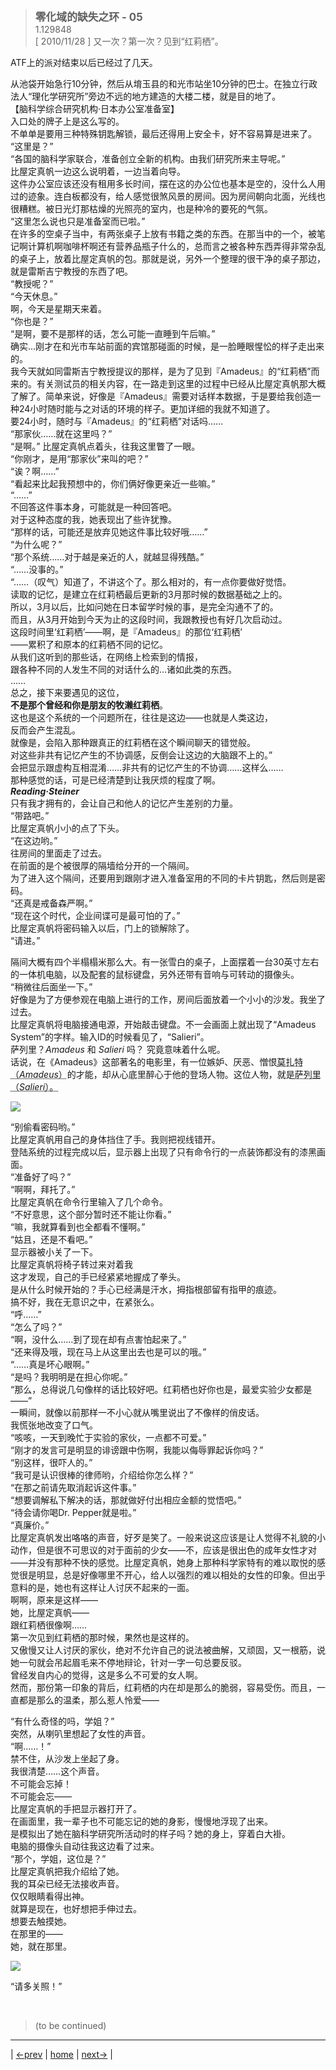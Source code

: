> <big> **零化域的缺失之环 - 05** </big>  
> 1.129848  
> [ 2010/11/28 ] 又一次？第一次？见到“红莉栖”。  

ATF上的派对结束以后已经过了几天。

从池袋开始急行10分钟，然后从堉玉县的和光市站坐10分钟的巴士。在独立行政法人“理化学研究所”旁边不远的地方建造的大楼二楼，就是目的地了。  
【脑科学综合研究机构·日本办公室准备室】  
入口处的牌子上是这么写的。  
不单单是要用三种特殊钥匙解锁，最后还得用上安全卡，好不容易算是进来了。  
“这里是？”  
“各国的脑科学家联合，准备创立全新的机构。由我们研究所来主导呢。”  
比屋定真帆一边这么说明着，一边当着向导。  
这件办公室应该还没有租用多长时间，摆在这的办公位也基本是空的，没什么人用过的迹象。连白板都没有，给人感觉很煞风景的房间。因为房间朝向北面，光线也很糟糕。被日光灯那枯燥的光照亮的室内，也是种冷的要死的气氛。  
“这里怎么说也只是准备室而已啦。”  
在许多的空桌子当中，有两张桌子上放有书籍之类的东西。在那当中的一个，被笔记啊计算机啊咖啡杯啊还有营养品瓶子什么的，总而言之被各种东西弄得非常杂乱的桌子上，放着比屋定真帆的包。那就是说，另外一个整理的很干净的桌子那边，就是雷斯吉宁教授的东西了吧。  
“教授呢？”  
“今天休息。”  
啊，今天是星期天来着。  
“你也是？”  
“是啊，要不是那样的话，怎么可能一直睡到午后嘛。”  
确实…刚才在和光市车站前面的宾馆那碰面的时候，是一脸睡眼惺忪的样子走出来的。  
我今天就如同雷斯吉宁教授提议的那样，是为了见到『Amadeus』的“红莉栖”而来的。有关测试员的相关内容，在一路走到这里的过程中已经从比屋定真帆那大概了解了。简单来说，好像是『Amadeus』需要对话样本数据，于是要给我创造一种24小时随时能与之对话的环境的样子。更加详细的我就不知道了。  
要24小时，随时与『Amadeus』的“红莉栖”对话吗……  
“那家伙……就在这里吗？”  
“是啊。”
比屋定真帆点着头，往我这里瞥了一眼。  
“你刚才，是用“那家伙”来叫的吧？”  
“诶？啊……”  
“看起来比起我预想中的，你们俩好像更亲近一些嘛。”  
“……”  
不回答这件事本身，可能就是一种回答吧。  
对于这种态度的我，她表现出了些许犹豫。  
“那样的话，可能还是放弃见她这件事比较好哦……”  
“为什么呢？”  
“那个系统……对于越是亲近的人，就越显得残酷。”  
“……没事的。”  
“……（叹气）知道了，不讲这个了。那么相对的，有一点你要做好觉悟。  
 读取的记忆，是建立在红莉栖最后更新的3月那时候的数据基础之上的。  
 所以，3月以后，比如问她在日本留学时候的事，是完全沟通不了的。  
 而且，从3月开始到今天为止的这段时间，我跟教授也有好几次启动过。  
 这段时间里‘红莉栖’——啊，是『Amadeus』的那位‘红莉栖’  
 ——累积了和原本的红莉栖不同的记忆。  
 从我们这听到的那些话，在网络上检索到的情报，  
 跟各种不同的人发生不同的对话什么的…诸如此类的东西。  
 ……  
 总之，接下来要遇见的这位，  
 **不是那个曾经和你是朋友的牧濑红莉栖**。  
 这也是这个系统的一个问题所在，往往是这边——也就是人类这边，  
 反而会产生混乱。  
 就像是，会陷入那种跟真正的红莉栖在这个瞬间聊天的错觉般。  
 对这些非共有记忆产生的不协调感，反倒会让这边的大脑跟不上的。”  
会把显示跟虚构互相混淆……非共有的记忆产生的不协调……这样么……  
那种感觉的话，可是已经清楚到让我厌烦的程度了啊。  
***Reading·Steiner***  
只有我才拥有的，会让自己和他人的记忆产生差别的力量。  
“带路吧。”  
比屋定真帆小小的点了下头。  
“在这边哟。”  
往房间的里面走了过去。  
在前面的是个被很厚的隔墙给分开的一个隔间。  
为了进入这个隔间，还要用到跟刚才进入准备室用的不同的卡片钥匙，然后则是密码。  
“还真是戒备森严啊。”  
“现在这个时代，企业间谍可是最可怕的了。”  
比屋定真帆将密码输入以后，门上的锁解除了。  
“请进。”  

隔间大概有四个半榻榻米那么大。有一张雪白的桌子，上面摆着一台30英寸左右的一体机电脑，以及配套的鼠标键盘，另外还带有音响与可转动的摄像头。  
“稍微往后面坐一下。”  
好像是为了方便参观在电脑上进行的工作，房间后面放着一个小小的沙发。我坐了过去。  
比屋定真帆将电脑接通电源，开始敲击键盘。不一会画面上就出现了“Amadeus System”的字样。输入ID的时候看见了，“Salieri”。  
萨列里？*Amadeus* 和 *Salieri* 吗？ 究竟意味着什么呢。  
话说，在《Amadeus》这部著名的电影里，有一位嫉妒、厌恶、憎恨<abbr title="沃尔夫冈·阿马德乌斯·莫扎特，德语 Wolfgang·Amadeus·Mozart，1756.1.27—1791.12.5。">莫扎特（*Amadeus*）</abbr>的才能，却从心底里醉心于他的登场人物。这位人物，就是<abbr title="安东尼奥·萨列里，意大利语 Antonio·Salieri，1750.8.18—1825.5.7">萨列里（*Salieri*）。</abbr>  

![](../pics/0005-1.png)

“别偷看密码哟。”  
比屋定真帆用自己的身体挡住了手。我则把视线错开。  
登陆系统的过程完成以后，显示器上出现了只有命令行的一点装饰都没有的漆黑画面。  
“准备好了吗？”  
“啊啊，拜托了。”  
比屋定真帆在命令行里输入了几个命令。  
“不好意思，这个部分暂时还不能让你看。”  
“嘛，我就算看到也全都看不懂啊。”  
“姑且，还是不看吧。”  
显示器被小关了一下。  
比屋定真帆将椅子转过来对着我  
这才发现，自己的手已经紧紧地握成了拳头。  
是从什么时候开始的？手心已经满是汗水，拇指根部留有指甲的痕迹。  
搞不好，我在无意识之中，在紧张么。  
“呼……”  
“怎么了吗？”  
“啊，没什么……到了现在却有点害怕起来了。”  
“还来得及哦，现在马上从这里出去也是可以的哦。”  
“……真是坏心眼啊。”  
“是吗？我明明是在担心你呢。”  
“那么，总得说几句像样的话比较好吧。红莉栖也好你也是，最爱实验少女都是——”  
一瞬间，就像以前那样一不小心就从嘴里说出了不像样的俏皮话。  
我慌张地改变了口气。  
“咳咳，一天到晚忙于实验的家伙，一点都不可爱。”  
“刚才的发言可是明显的诽谤跟中伤啊，我能以侮辱罪起诉你吗？”  
“别这样，很吓人的。”  
“我可是认识很棒的律师哟，介绍给你怎么样？”  
“在那之前请先取消起诉这件事。”  
“想要调解私下解决的话，那就做好付出相应金额的觉悟吧。”  
“待会请你喝Dr. Pepper就是啦。”  
“真廉价。”  
比屋定真帆发出咯咯的声音，好歹是笑了。一般来说这应该是让人觉得不礼貌的小动作，但是很不可思议的对于面前的少女——不，应该是很出色的成年女性才对——并没有那种不快的感觉。比屋定真帆，她身上那种科学家特有的难以取悦的感觉很是明显，总是好像哪里不开心，给人以强烈的难以相处的女性的印象。但出乎意料的是，她也有这样让人讨厌不起来的一面。  
啊啊，原来是这样——  
她，比屋定真帆——  
跟红莉栖很像啊……  
第一次见到红莉栖的那时候，果然也是这样的。  
又傲慢又让人讨厌的家伙，绝对不允许自己的说法被曲解，又顽固，又一根筋，说她一句就会吊起眉毛来不停地辩论，针对一字一句总要反驳。  
曾经发自内心的觉得，这是多么不可爱的女人啊。  
然而，那份第一印象的背后，红莉栖的内在却是那么的脆弱，容易受伤。而且，一直都是那么的温柔，那么惹人怜爱——  

“有什么奇怪的吗，学姐？”  
突然，从喇叭里想起了女性的声音。  
“啊……！”  
禁不住，从沙发上坐起了身。  
我很清楚……这个声音。  
不可能会忘掉！  
不可能会忘——  
比屋定真帆的手把显示器打开了。  
在画面里，我一辈子也不可能忘记的她的身影，慢慢地浮现了出来。  
是模拟出了她在脑科学研究所活动时的样子吗？她的身上，穿着白大褂。  
电脑的摄像头自动往我这边看了过来。  
“那个，学姐，这位是？”  
比屋定真帆把我介绍给了她。  
我的耳朵已经无法接收声音。  
仅仅眼睛看得出神。  
就算是现在，也好想把手伸过去。  
想要去触摸她。  
在那里的——  
她，就在那里。  

![](../pics/0005-2.png)

“请多关照！”  


<br/>

> (to be continued)
---

| [←prev](./0004) | [home](../../) | [next→](./0006) |
